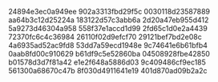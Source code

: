 24894e3ec0a949ee
902a3313fbd29f5c
0030118d23587889
aa64b3c12d25224a
183122d57c3abb6a
2d20a47eb955d412
5a9273d46304a958
558f37e1accd1d99
2fd65c1d0e2a4439
72370fc6c4c36984
26110f02d9efcf70
29121bef7bd2e08c
4a6935ad52ac9fd8
53dd7a59ecd1948e
9c74641e6b61bfb4
0aab8fd00c910629
b61df9c5e52860ba
04508928fbe42850
b01578d3d7f81a42
e1e2f648a5886d03
9c409486cf9ec185
561300a68670c47b
8f030d4911641e19
401d870ad09b2a2c

